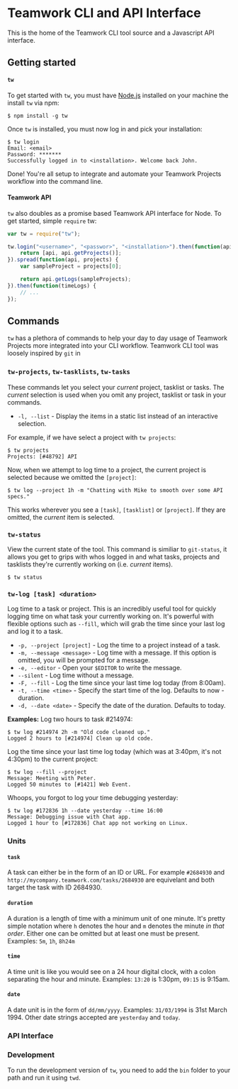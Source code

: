 # Teamwork CLI and API Interface
This is the home of the Teamwork CLI tool source and a Javascript API interface. 

## Getting started
#### `tw`
To get started with `tw`, you must have [Node.js](http://nodejs.org) installed on your machine the install `tw` via npm:
    
    $ npm install -g tw

Once `tw` is installed, you must now log in and pick your installation:

    $ tw login
    Email: <email>
    Password: *******
    Successfully logged in to <installation>. Welcome back John.

Done! You're all setup to integrate and automate your Teamwork Projects workflow into the command line.

#### Teamwork API
`tw` also doubles as a promise based Teamwork API interface for Node. To get started, simple `require` tw:

```js
var tw = require("tw");

tw.login("<username>", "<passwor>", "<installation>").then(function(api) {
    return [api, api.getProjects()]; 
}).spread(function(api, projects) {
    var sampleProject = projects[0];

    return api.getLogs(sampleProjects);
}).then(function(timeLogs) {
    // ... 
});
```

## Commands
`tw` has a plethora of commands to help your day to day usage of Teamwork Projects more integrated into your CLI workflow. Teamwork CLI tool was loosely inspired by `git` in

### `tw-projects`, `tw-tasklists`, `tw-tasks`
These commands let you select your *current* project, tasklist or tasks. The *current* selection is used when you omit any project, tasklist or task in your commands. 

* `-l, --list` - Display the items in a static list instead of an interactive selection.

For example, if we have select a project with `tw projects`:

    $ tw projects 
    Projects: [#48792] API

Now, when we attempt to log time to a project, the current project is selected because we omitted the `[project]`:

    $ tw log --project 1h -m "Chatting with Mike to smooth over some API specs."

This works wherever you see a `[task]`, `[tasklist]` or `[project]`. If they are omitted, the *current* item is selected.

### `tw-status`
View the current state of the tool. This command is similiar to `git-status`, it allows you get to grips with whos logged in and what tasks, projects and tasklists they're currently working on (i.e. *current* items).

    $ tw status 

### `tw-log [task] <duration>`
Log time to a task or project. This is an incredibly useful tool for quickly logging time on what task your currently working on. It's powerful with flexible options such as `--fill`, which will grab the time since your last log and log it to a task.

* `-p, --project [project]` - Log the time to a project instead of a task.
* `-m, --message <message>` - Log time with a message. If this option is omitted, you will be prompted for a message.
* `-e, --editor` - Open your `$EDITOR` to write the message.
* `--silent` - Log time without a message.
* `-F, --fill` - Log the time since your last time log today (from 8:00am).
* `-t, --time <time>` - Specify the start time of the log. Defaults to now - duration.
* `-d, --date <date>` - Specify the date of the duration. Defaults to today.

**Examples:**
Log two hours to task #214974:

    $ tw log #214974 2h -m "Old code cleaned up."
    Logged 2 hours to [#214974] Clean up old code.

Log the time since your last time log today (which was at 3:40pm, it's not 4:30pm) to the current project:

    $ tw log --fill --project
    Message: Meeting with Peter.
    Logged 50 minutes to [#1421] Web Event.

Whoops, you forgot to log your time debugging yesterday:

    $ tw log #172836 1h --date yesterday --time 16:00
    Message: Debugging issue with Chat app.
    Logged 1 hour to [#172836] Chat app not working on Linux.


### Units
#### `task`
A task can either be in the form of an ID or URL. For example `#2684930` and `http://mycompany.teamwork.com/tasks/2684930` are equivelant and both target the task with ID 2684930.

#### `duration`
A duration is a length of time with a minimum unit of one minute. It's pretty simple notation where `h` denotes the hour and `m` denotes the minute *in that order*. Either one can be omitted but at least one must be present. Examples: `5m`, `1h`, `8h24m`

#### `time`
A time unit is like you would see on a 24 hour digital clock, with a colon separating the hour and minute. Examples: `13:20` is 1:30pm, `09:15` is 9:15am.

#### `date`
A date unit is in the form of `dd/mm/yyyy`. Examples: `31/03/1994` is 31st March 1994. Other date strings accepted are `yesterday` and `today`.


### API Interface

### Development
To run the development version of `tw`, you need to add the `bin` folder to your path and run it using `twd`.